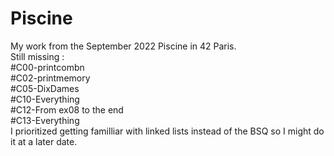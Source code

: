 # Piscine
My work from the September 2022 Piscine in 42 Paris.  
Still missing :  
#C00-printcombn  
#C02-printmemory  
#C05-DixDames  
#C10-Everything  
#C12-From ex08 to the end  
#C13-Everything  
I prioritized getting familliar with linked lists instead of the BSQ so I might do it at a later date.  
